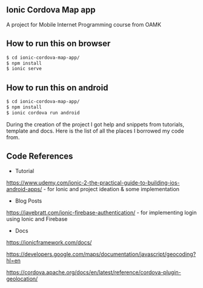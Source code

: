 ## Ionic Cordova Map app
A project for Mobile Internet Programming course from OAMK

## How to run this on browser

```bash
$ cd ionic-cordova-map-app/
$ npm install
$ ionic serve
```

## How to run this on android

```bash
$ cd ionic-cordova-map-app/
$ npm install
$ ionic cordova run android
```
During the creation of the project I got help and snippets from tutorials, template and docs. Here is the list of all the places I borrowed my code from.

## Code References
- Tutorial 

https://www.udemy.com/ionic-2-the-practical-guide-to-building-ios-android-apps/ - for Ionic and project ideation & some implementation

- Blog Posts

https://javebratt.com/ionic-firebase-authentication/ - for implementing login using Ionic and Firebase

- Docs

https://ionicframework.com/docs/

https://developers.google.com/maps/documentation/javascript/geocoding?hl=en
    
https://cordova.apache.org/docs/en/latest/reference/cordova-plugin-geolocation/

